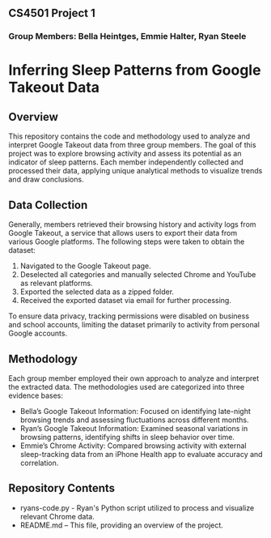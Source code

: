 ## CS4501 Project 1
### Group Members: Bella Heintges, Emmie Halter, Ryan Steele
# Inferring Sleep Patterns from Google Takeout Data

## Overview
This repository contains the code and methodology used to analyze and interpret Google Takeout data from three group members. The goal of this project was to explore browsing activity and assess its potential as an indicator of sleep patterns. Each member independently collected and processed their data, applying unique analytical methods to visualize trends and draw conclusions.

## Data Collection
Generally, members retrieved their browsing history and activity logs from Google Takeout, a service that allows users to export their data from various Google platforms. The following steps were taken to obtain the dataset:

1. Navigated to the Google Takeout page.
2. Deselected all categories and manually selected Chrome and YouTube as relevant platforms.
3. Exported the selected data as a zipped folder.
4. Received the exported dataset via email for further processing.

To ensure data privacy, tracking permissions were disabled on business and school accounts, limiting the dataset primarily to activity from personal Google accounts.

## Methodology
Each group member employed their own approach to analyze and interpret the extracted data. The methodologies used are categorized into three evidence bases:

- Bella’s Google Takeout Information: Focused on identifying late-night browsing trends and assessing fluctuations across different months.
- Ryan’s Google Takeout Information: Examined seasonal variations in browsing patterns, identifying shifts in sleep behavior over time.
- Emmie’s Chrome Activity: Compared browsing activity with external sleep-tracking data from an iPhone Health app to evaluate accuracy and correlation.

## Repository Contents
- ryans-code.py - Ryan's Python script utilized to process and visualize relevant Chrome data.
- README.md – This file, providing an overview of the project.
